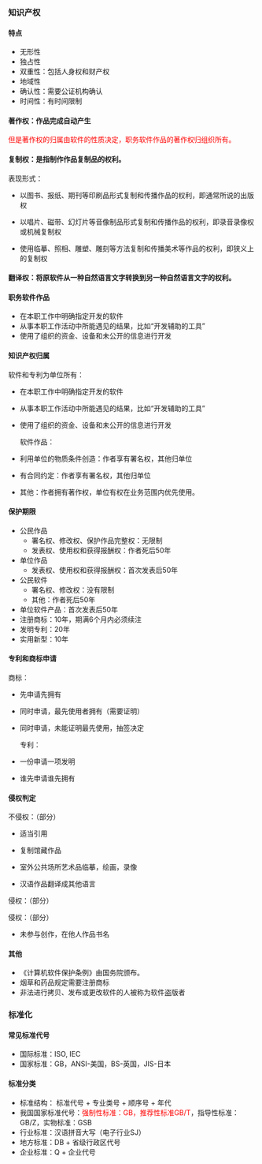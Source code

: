 ### 知识产权

#### 特点

- 无形性
- 独占性
- 双重性：包括人身权和财产权
- 地域性
- 确认性：需要公证机构确认
- 时间性：有时间限制

#### 著作权：作品完成自动产生

<font color='red'>但是著作权的归属由软件的性质决定，职务软件作品的著作权归组织所有。</font>

#### 复制权：是指制作作品复制品的权利。

表现形式：

- 以图书、报纸、期刊等印刷品形式复制和传播作品的权利，即通常所说的出版权

- 以唱片、磁带、幻灯片等音像制品形式复制和传播作品的权利，即录音录像权或机械复制权

- 使用临摹、照相、雕塑、雕刻等方法复制和传播美术等作品的权利，即狭义上的复制权

#### 翻译权：将原软件从一种自然语言文字转换到另一种自然语言文字的权利。

#### 职务软件作品

- 在本职工作中明确指定开发的软件
- 从事本职工作活动中所能遇见的结果，比如“开发辅助的工具”
- 使用了组织的资金、设备和未公开的信息进行开发

#### 知识产权归属

软件和专利为单位所有：

- 在本职工作中明确指定开发的软件

- 从事本职工作活动中所能遇见的结果，比如“开发辅助的工具”

- 使用了组织的资金、设备和未公开的信息进行开发
  
  软件作品：

- 利用单位的物质条件创造：作者享有署名权，其他归单位

- 有合同约定：作者享有署名权，其他归单位

- 其他：作者拥有著作权，单位有权在业务范围内优先使用。

#### 保护期限

- 公民作品
  - 署名权、修改权、保护作品完整权：无限制
  - 发表权、使用权和获得报酬权：作者死后50年
- 单位作品
  - 发表权、使用权和获得报酬权：首次发表后50年
- 公民软件
  - 署名权、修改权：没有限制
  - 其他：作者死后50年
- 单位软件产品：首次发表后50年
- 注册商标：10年，期满6个月内必须续注
- 发明专利：20年
- 实用新型：10年

#### 专利和商标申请

商标：

- 先申请先拥有

- 同时申请，最先使用者拥有（需要证明）

- 同时申请，未能证明最先使用，抽签决定
  
  专利：

- 一份申请一项发明

- 谁先申请谁先拥有

#### 侵权判定

不侵权：（部分）

- 适当引用

- 复制馆藏作品

- 室外公共场所艺术品临摹，绘画，录像

- 汉语作品翻译成其他语言



 侵权：（部分）
  
  侵权：（部分）

- 未参与创作，在他人作品书名

#### 其他

- 《计算机软件保护条例》由国务院颁布。
- 烟草和药品规定需要注册商标
- 非法进行拷贝、发布或更改软件的人被称为软件盗版者

### 标准化

#### 常见标准代号

- 国际标准：ISO, IEC
- 国家标准：GB，ANSI-美国，BS-英国，JIS-日本

#### 标准分类

- 标准结构： 标准代号 + 专业类号 + 顺序号 + 年代
- 我国国家标准代号：<font color='red'>强制性标准：GB，推荐性标准GB/T</font>，指导性标准：GB/Z，实物标准：GSB
- 行业标准：汉语拼音大写（电子行业SJ）
- 地方标准：DB + 省级行政区代号
- 企业标准：Q + 企业代号
